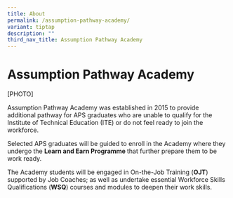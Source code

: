 ```yaml
---
title: About
permalink: /assumption-pathway-academy/
variant: tiptap
description: ""
third_nav_title: Assumption Pathway Academy
---
```

<h1><strong>Assumption Pathway Academy</strong> </h1>
<p>[PHOTO]</p>
<p>Assumption Pathway Academy was established in 2015 to provide additional
pathway for APS graduates who are unable to qualify for the Institute of
Technical Education (ITE) or do not feel ready to join the workforce.</p>
<p>Selected APS graduates will be guided to enroll in the Academy where they
undergo the <strong>Learn and Earn Programme </strong>that further prepare
them to be work ready.</p>
<p>The Academy students will be engaged in On-the-Job Training (<strong>OJT</strong>)
supported by Job Coaches; as well as undertake essential Workforce Skills
Qualifications (<strong>WSQ</strong>) courses and modules to deepen their
work skills.</p>